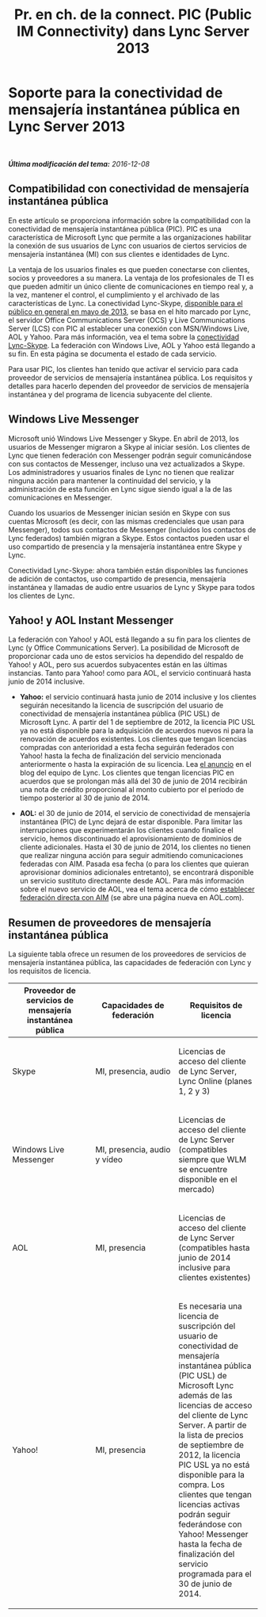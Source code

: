 ﻿---
title: "Pr. en ch. de la connect. PIC (Public IM Connectivity) dans Lync Server 2013"
TOCTitle: "Pr. en ch. de la connect. PIC (Public IM Connectivity) dans Lync Server 2013"
ms:assetid: 9c6eb500-647b-4ccd-a00e-2b8dd7c44a76
ms:mtpsurl: https://technet.microsoft.com/es-es/library/Dn458579(v=OCS.15)
ms:contentKeyID: 59602843
ms.date: 01/07/2017
mtps_version: v=OCS.15
ms.translationtype: HT
---

# Soporte para la conectividad de mensajería instantánea pública en Lync Server 2013

 

_**Última modificación del tema:** 2016-12-08_

## Compatibilidad con conectividad de mensajería instantánea pública

En este artículo se proporciona información sobre la compatibilidad con la conectividad de mensajería instantánea pública (PIC). PIC es una característica de Microsoft Lync que permite a las organizaciones habilitar la conexión de sus usuarios de Lync con usuarios de ciertos servicios de mensajería instantánea (MI) con sus clientes e identidades de Lync.

La ventaja de los usuarios finales es que pueden conectarse con clientes, socios y proveedores a su manera. La ventaja de los profesionales de TI es que pueden admitir un único cliente de comunicaciones en tiempo real y, a la vez, mantener el control, el cumplimiento y el archivado de las características de Lync. La conectividad Lync-Skype, [disponible para el público en general en mayo de 2013](http://blogs.technet.com/b/lync/archive/2013/05/23/lync-skype-connectivity-available-today.aspx), se basa en el hito marcado por Lync, el servidor Office Communications Server (OCS) y Live Communications Server (LCS) con PIC al establecer una conexión con MSN/Windows Live, AOL y Yahoo. Para más información, vea el tema sobre la [conectividad Lync-Skype](http://office.microsoft.com/es-es/lync/lync-skype-connectivity-fx103789635.aspx). La federación con Windows Live, AOL y Yahoo está llegando a su fin. En esta página se documenta el estado de cada servicio.

Para usar PIC, los clientes han tenido que activar el servicio para cada proveedor de servicios de mensajería instantánea pública. Los requisitos y detalles para hacerlo dependen del proveedor de servicios de mensajería instantánea y del programa de licencia subyacente del cliente.

## Windows Live Messenger

Microsoft unió Windows Live Messenger y Skype. En abril de 2013, los usuarios de Messenger migraron a Skype al iniciar sesión. Los clientes de Lync que tienen federación con Messenger podrán seguir comunicándose con sus contactos de Messenger, incluso una vez actualizados a Skype. Los administradores y usuarios finales de Lync no tienen que realizar ninguna acción para mantener la continuidad del servicio, y la administración de esta función en Lync sigue siendo igual a la de las comunicaciones en Messenger.

Cuando los usuarios de Messenger inician sesión en Skype con sus cuentas Microsoft (es decir, con las mismas credenciales que usan para Messenger), todos sus contactos de Messenger (incluidos los contactos de Lync federados) también migran a Skype. Estos contactos pueden usar el uso compartido de presencia y la mensajería instantánea entre Skype y Lync.

Conectividad Lync-Skype: ahora también están disponibles las funciones de adición de contactos, uso compartido de presencia, mensajería instantánea y llamadas de audio entre usuarios de Lync y Skype para todos los clientes de Lync.

## Yahoo\! y AOL Instant Messenger

La federación con Yahoo\! y AOL está llegando a su fin para los clientes de Lync (y Office Communications Server). La posibilidad de Microsoft de proporcionar cada uno de estos servicios ha dependido del respaldo de Yahoo\! y AOL, pero sus acuerdos subyacentes están en las últimas instancias. Tanto para Yahoo\! como para AOL, el servicio continuará hasta junio de 2014 inclusive.

  - **Yahoo:** el servicio continuará hasta junio de 2014 inclusive y los clientes seguirán necesitando la licencia de suscripción del usuario de conectividad de mensajería instantánea pública (PIC USL) de Microsoft Lync. A partir del 1 de septiembre de 2012, la licencia PIC USL ya no está disponible para la adquisición de acuerdos nuevos ni para la renovación de acuerdos existentes. Los clientes que tengan licencias compradas con anterioridad a esta fecha seguirán federados con Yahoo\! hasta la fecha de finalización del servicio mencionada anteriormente o hasta la expiración de su licencia. Lea [el anuncio](http://blogs.technet.com/b/lync/archive/2012/11/26/lync-and-yahoo-federation-end-of-life.aspx) en el blog del equipo de Lync. Los clientes que tengan licencias PIC en acuerdos que se prolongan más allá del 30 de junio de 2014 recibirán una nota de crédito proporcional al monto cubierto por el período de tiempo posterior al 30 de junio de 2014.

  - **AOL:** el 30 de junio de 2014, el servicio de conectividad de mensajería instantánea (PIC) de Lync dejará de estar disponible. Para limitar las interrupciones que experimentarán los clientes cuando finalice el servicio, hemos discontinuado el aprovisionamiento de dominios de cliente adicionales. Hasta el 30 de junio de 2014, los clientes no tienen que realizar ninguna acción para seguir admitiendo comunicaciones federadas con AIM. Pasada esa fecha (o para los clientes que quieran aprovisionar dominios adicionales entretanto), se encontrará disponible un servicio sustituto directamente desde AOL. Para más información sobre el nuevo servicio de AOL, vea el tema acerca de cómo [establecer federación directa con AIM](http://aimenterprise.aol.com/pic.php) (se abre una página nueva en AOL.com).

## Resumen de proveedores de mensajería instantánea pública

La siguiente tabla ofrece un resumen de los proveedores de servicios de mensajería instantánea pública, las capacidades de federación con Lync y los requisitos de licencia.


<table>
<colgroup>
<col style="width: 33%" />
<col style="width: 33%" />
<col style="width: 33%" />
</colgroup>
<thead>
<tr class="header">
<th>Proveedor de servicios de mensajería instantánea pública</th>
<th>Capacidades de federación</th>
<th>Requisitos de licencia</th>
</tr>
</thead>
<tbody>
<tr class="odd">
<td><p>Skype</p></td>
<td><p>MI, presencia, audio</p></td>
<td><p>Licencias de acceso del cliente de Lync Server, Lync Online (planes 1, 2 y 3)</p></td>
</tr>
<tr class="even">
<td><p>Windows Live Messenger</p></td>
<td><p>MI, presencia, audio y vídeo</p></td>
<td><p>Licencias de acceso del cliente de Lync Server (compatibles siempre que WLM se encuentre disponible en el mercado)</p></td>
</tr>
<tr class="odd">
<td><p>AOL</p></td>
<td><p>MI, presencia</p></td>
<td><p>Licencias de acceso del cliente de Lync Server (compatibles hasta junio de 2014 inclusive para clientes existentes)</p></td>
</tr>
<tr class="even">
<td><p>Yahoo!</p></td>
<td><p>MI, presencia</p></td>
<td><p>Es necesaria una licencia de suscripción del usuario de conectividad de mensajería instantánea pública (PIC USL) de Microsoft Lync además de las licencias de acceso del cliente de Lync Server. A partir de la lista de precios de septiembre de 2012, la licencia PIC USL ya no está disponible para la compra. Los clientes que tengan licencias activas podrán seguir federándose con Yahoo! Messenger hasta la fecha de finalización del servicio programada para el 30 de junio de 2014.</p></td>
</tr>
</tbody>
</table>

